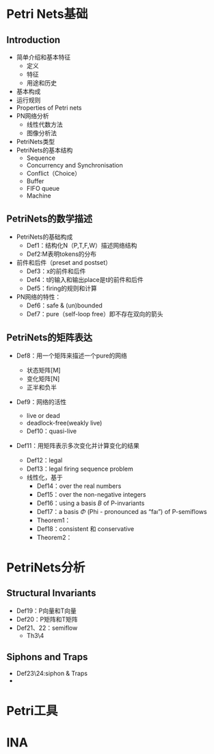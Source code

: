 # Petri Nets基础

## Introduction

- 简单介绍和基本特征
  - 定义
  - 特征
  - 用途和历史
- 基本构成
- 运行规则
- Properties of Petri nets
- PN网络分析
  - 线性代数方法
  - 图像分析法
- PetriNets类型
- PetriNets的基本结构
  - Sequence
  - Concurrency and Synchronisation
  - Conflict（Choice）
  - Buffer
  - FIFO queue
  - Machine

## PetriNets的数学描述

- PetriNets的基础构成
  - Def1：结构化N（P,T,F,W）描述网络结构
  - Def2:M表明tokens的分布
- 前件和后件（preset and postset）
  - Def3：x的前件和后件
  - Def4：t的输入和输出place是t的前件和后件
  - Def5：firing的规则和计算
- PN网络的特性：
  - Def6：safe & (un)bounded
  - Def7：pure（self-loop free）即不存在双向的箭头

## PetriNets的矩阵表达

- Def8：用一个矩阵来描述一个pure的网络
  - 状态矩阵[M]
  - 变化矩阵[N]
  - 正半和负半
- Def9：网络的活性
  - live or dead
  - deadlock-free(weakly live)
  - Def10：quasi-live

- Def11：用矩阵表示多次变化并计算变化的结果
  - Def12：legal
  - Def13：legal firing sequence problem
  - 线性化，基于
    - Def14：over the real numbers
    - Def15：over the non-negative integers
    - Def16：using a basis *B* of P-invariants
    - Def17：a basis *Φ* (Phi - pronounced as “faı”) of P-semiflows
    - Theorem1：
    - Def18：consistent 和 conservative
    - Theorem2：





# PetriNets分析

## Structural Invariants

- Def19：P向量和T向量
- Def20：P矩阵和T矩阵
- Def21、22：semiflow
  - Th3\4

## Siphons and Traps

- Def23\24:siphon & Traps
- 



# Petri工具

# INA

